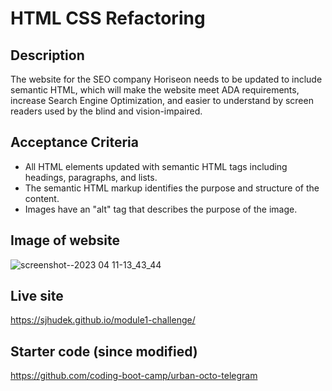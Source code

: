 # HTML CSS Refactoring

## Description
The website for the SEO company Horiseon needs to be updated to include semantic HTML, which will make the website meet ADA requirements, increase Search Engine Optimization, and easier to understand by screen readers used by the blind and vision-impaired. 

## Acceptance Criteria
* All HTML elements updated with semantic HTML tags including headings, paragraphs, and lists.
* The semantic HTML markup identifies the purpose and structure of the content. 
* Images have an "alt" tag that describes the purpose of the image.

## Image of website
![screenshot--2023 04 11-13_43_44](https://user-images.githubusercontent.com/16738959/231272402-7909d429-9df2-4855-91eb-e74631ef15c4.png)

 ## Live site
  https://sjhudek.github.io/module1-challenge/

 ## Starter code (since modified)
 https://github.com/coding-boot-camp/urban-octo-telegram

